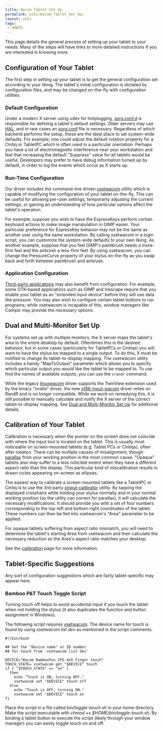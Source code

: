 ```yaml
---
title: Wacom Tablet Set Up
permalink: wiki/Wacom_Tablet_Set_Up/
layout: wiki
tags:
 - HOWTO
---
```


This page details the general process of setting up your tablet to your
needs. Many of the steps will have links to more detailed instructions
if you are interested in knowing more.

Configuration of Your Tablet
----------------------------

The first step in setting up your tablet is to get the general
configuration set according to your liking. The tablet's initial
configuration is dictated by configuration files, and may be changed
on-the-fly with configuration utilities.

### Default Configuration

Under a modern X server using udev for hotplugging,
[xorg.conf.d](xorg.conf.d "wikilink") is responsible for defining a
tablet's default settings. Older servers may use
[HAL](/wiki/Configuring_X#Hotplugging_With_HAL "wikilink"), and in rare cases
an [xorg.conf](/wiki/Configuring_X#Static_xorg.conf_Setup "wikilink") file is
necessary. Regardless of which backend performs the setup, these are the
ideal place to set system-wide defaults. For example, one could adjust
the default rotation property for a Cintiq or TabletPC which is often
used in a particular orentation. Perhaps you have a lot of
electromagnetic interference near your workstation and feel that
increasing the default "Suppress" value for all tablets would be useful.
Developers may prefer to have debug information turned up by default, in
order to log the events which occur as X starts up.

### Run-Time Configuration

Our driver includes the command-line driven
[xsetwacom](xsetwacom "wikilink") utility which is capable of modifying
the configuration of your tablet on-the-fly. This can be useful for
allowing per-user settings, temporarily adjusting the current settings,
or gaining an understanding of how particular options affect the
tablet's operation.

For example, suppose you wish to have the ExpressKeys perform certian
keyboard actions to make image manipulation in GIMP easier. Your
particular preference for ExpressKey behavior may not be the same as
another user using the same workstation. By calling xsetwacom in a login
script, you can customize the system-wide defaults to your own liking.
As another example, suppose that you feel GIMP's paintbrush needs a
more-firm feel and the airbrush a less-firm feel. By using xsetwacom,
you can change the PressureCurve property of your stylus on-the-fly as
you swap back and forth between paintbrush and airbrush.

### Application Configuration

[Third-party applications](external_applications "wikilink") may also
benefit from configuration. For example, some GTK-based applications
such as GIMP and Inkscape require that you enable your tablet as an
"extended input device" before they will use data like pressure. You may
also wish to configure certain tablet buttons to run programs; while
xsetwacom is incapable of this, window managers like Compiz may provide
the necessary options.

Dual and Multi-Monitor Set Up
-----------------------------

For systems set up with multiple monitors, the X server maps the
tablet's area to the entire desktop by default. Oftentimes this is the
desired behavior, but in some cases (particularly for TabletPCs or
Cintiqs) you will want to have the stylus be mapped to a single output.
To do this, X must be notified to change its tablet-to-display mapping.
The xsetwacom utility includes a handy "MapToOutput" parameter which
allows you to specify which particular output you would like the tablet
to be mapped to. To use find the names of available outputs, you can use
the `xrandr` command.

While the legacy [linuxwacom](linuxwacom "wikilink") driver supports the
TwinView extension used by the binary "nvidia" driver, the new
[xf86-input-wacom](xf86-input-wacom "wikilink") driver relies on RandR
and is no longer compatible. While we work on remedying this, it is
still possible to manually calculate and notify the X server of the
correct tablet-to-display mapping. See [Dual and Multi-Monitor Set
Up](/wiki/Dual_and_Multi-Monitor_Set_Up "wikilink") for additional details.

Calibration of Your Tablet
--------------------------

Calibration is necessary when the pointer on the screen does not
coincide with where the input tool is located on the tablet. This is
usually most noticeable on screen-mounted tablets (e.g. Tablet PCs or
Cintiqs), often after rotation. There can be multiple causes of
misalignment, though [parallax](http://en.wikipedia.org/wiki/Parallax)
from your working position is the most common cause. "Opaque" tablets
also may suffer to a less noticible extent when they have a different
aspect ratio than the display. This particular kind of miscalibration
results in drawn cicles appearing on-screen as ellipses.

The easiest way to calibrate a screen-mounted tablets like a TabletPC or
Cintiq is to use the 3rd-party
[xinput-calibrator](external_applications "wikilink") utility. By
tapping the displayed crosshairs while holding your stylus normally and
in your normal working position (so the utility can correct for
parallax), it will calculate the necessary modifications. It should
provide you with a set of four numbers corresponding to the top-left and
bottom-right coordinates of the tablet. These numbers can then be fed
into xsetwacom's "Area" parameter to be applied.

For opaque tablets suffering from aspect ratio mismatch, you will need
to determine the tablet's starting Area from xsetwacom and then
calculate the necessary reduction so the Area's aspect ratio matches
your desktop.

See the [calibration](calibration "wikilink") page for more information.

Tablet-Specific Suggestions
---------------------------

Any sort of configuration suggestions which are fairly tablet-specific
may appear here.

### Bamboo P&T Touch Toggle Script

Turning touch off helps to avoid accidental input if you touch the
tablet when not holding the stylus (it also duplicates the function and
button assignment in Windows).

The following script requires [xsetwacom](xsetwacom "wikilink"). The
device name for touch is found by using *xsetwacom list dev* as
mentioned in the script comments.

    #!/bin/bash

    ## Get the "Device name" or ID number
    ## for touch from 'xsetwacom list dev'

    DEVICE="Wacom BambooFun 2FG 4x5 Finger touch" 
    TOUCH_STATE=`xsetwacom get "$DEVICE" touch`
    if [ "$TOUCH_STATE" == "on" ]
      then
        echo "Touch is ON, turning OFF."
        xsetwacom set "$DEVICE" touch off
      else
        echo "Touch is OFF, turning ON."
        xsetwacom set "$DEVICE" touch on
    fi

Place the script in a file called *bin/toggle-touch.sh* in your home
directory. Make the script executable with *chmod +x
$HOME/bin/toggle-touch.sh*. By binding a tablet button to execute the
script (likely through your window manager) you can easily toggle touch
on and off.
